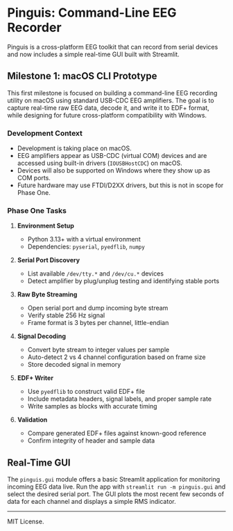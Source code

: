 # Pinguis: Command-Line EEG Recorder

Pinguis is a cross-platform EEG toolkit that can record from serial devices and now includes a simple real-time GUI built with Streamlit.

## Milestone 1: macOS CLI Prototype

This first milestone is focused on building a command-line EEG recording utility on macOS using standard USB-CDC EEG amplifiers. The goal is to capture real-time raw EEG data, decode it, and write it to EDF+ format, while designing for future cross-platform compatibility with Windows.

### Development Context
- Development is taking place on macOS.
- EEG amplifiers appear as USB-CDC (virtual COM) devices and are accessed using built-in drivers (`IOUSBHostCDC`) on macOS.
- Devices will also be supported on Windows where they show up as COM ports.
- Future hardware may use FTDI/D2XX drivers, but this is not in scope for Phase One.

### Phase One Tasks
1. **Environment Setup**
   - Python 3.13+ with a virtual environment
   - Dependencies: `pyserial`, `pyedflib`, `numpy`

2. **Serial Port Discovery**
   - List available `/dev/tty.*` and `/dev/cu.*` devices
   - Detect amplifier by plug/unplug testing and identifying stable ports

3. **Raw Byte Streaming**
   - Open serial port and dump incoming byte stream
   - Verify stable 256 Hz signal
   - Frame format is 3 bytes per channel, little-endian

4. **Signal Decoding**
   - Convert byte stream to integer values per sample
   - Auto-detect 2 vs 4 channel configuration based on frame size
   - Store decoded signal in memory

5. **EDF+ Writer**
   - Use `pyedflib` to construct valid EDF+ file
   - Include metadata headers, signal labels, and proper sample rate
   - Write samples as blocks with accurate timing

6. **Validation**
   - Compare generated EDF+ files against known-good reference
   - Confirm integrity of header and sample data

## Real-Time GUI

The `pinguis.gui` module offers a basic Streamlit application for monitoring
incoming EEG data live. Run the app with `streamlit run -m pinguis.gui` and
select the desired serial port. The GUI plots the most recent few seconds of
data for each channel and displays a simple RMS indicator.

---

MIT License.
